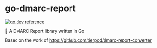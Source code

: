 # go-dmarc-report

[![go.dev reference](https://img.shields.io/badge/go.dev-reference-007d9c?logo=go&logoColor=white&style=flat-square)](https://pkg.go.dev/github.com/oliverpool/go-dmarc-report)


:email: A DMARC Report library written in Go

Based on the work of https://github.com/tierpod/dmarc-report-converter
